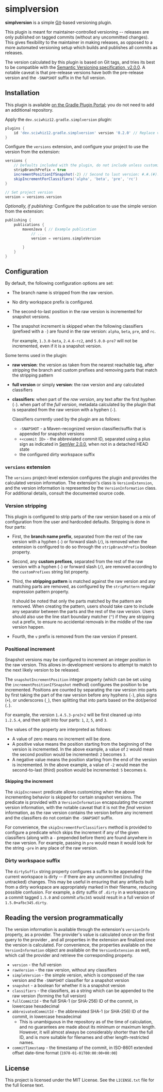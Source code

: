 # simplversion

**simplversion** is a simple [Git][git]-based versioning plugin.

This plugin is meant for maintainer-controlled versioning -- releases are only published on tagged commits (without any
uncommitted changes). This gives flexibility to the maintainer in making releases, as opposed to a more automated 
versioning setup which builds and publishes all commits as releases.

The version calculated by this plugin is based on Git tags, and tries its best to be compatible with the [Semantic 
Versioning  specification, v2.0.0][semver]. A notable caveat is that pre-release versions have both the pre-release 
version and the `-SNAPSHOT` suffix in the full version.

## Installation

This plugin is available [on the Gradle Plugin Portal](https://plugins.gradle.org/plugin/dev.sciwhiz12.gradle.simplversion);
you do not need to add an additional repository.

Apply the `dev.sciwhiz12.gradle.simplversion` plugin:
```gradle
plugins {
    id 'dev.sciwhiz12.gradle.simplversion' version '0.2.0' // Replace version with the latest release
}
```

Configure the `versions` extension, and configure your project to use the version from the extension:
```gradle
versions {
    // Defaults included with the plugin, do not include unless customizing
    stripBranchPrefix = true
    incrementPositionIfSnapshot(-2) // Second to last version: #.#.(#).#
    skipIncrementForClassifiers('alpha', 'beta', 'pre', 'rc')
}

// Set project version
version = versions.version
```

_Optionally, if publishing:_ Configure the publication to use the simple version from the extension:
```gradle
publishing {
    publications {
        mavenJava { // Example publication
            // ...
            version = versions.simpleVersion

        }
    }
}
```

## Configuration

By default, the following configuration options are set:

- The branch name is stripped from the raw version.
- No dirty workspace prefix is configured.
- The second-to-last position in the raw version is incremented for snapshot versions.
- The snapshot increment is skipped when the following classifiers (prefixed with a `-`) are found in the raw version: 
  `alpha`, `beta`, `pre`, and `rc`.

  For example, `1.3.0-beta`, `2.4.6-rc2`, and `5.0.0-pre7` will not be incremented, even if it is a snapshot version.

Some terms used in the plugin:

- **raw version**: the version as taken from the nearest reachable tag, after stripping the branch and custom prefixes 
  and removing parts that match the stripping pattern
- **full version** or simply **version**: the raw version and any calculated classifiers
- **classifiers**: when part of the _raw version_, any text after the first hyphen (`-`). when part of the _full version_,
  metadata calculated by the plugin that is separated from the raw version with a hyphen (`-`).

  Classifiers currently used by the plugin are as follows:
    - `-SNAPSHOT` - a Maven-recognized version classifier/suffix that is appended for snapshot versions
    - `+<commit ID>` - the abbreviated commit ID, separated using a plus sign as indicated in [SemVer 2.0.0][semver], when
      not in a detached HEAD state
    - the configured dirty workspace suffix

### `versions` extension

The `versions` project-level extension configures the plugin and provides the calculated version information. The 
extension's class is `VersionExtension`, and the version information is represented by the `VersionInformation` class.
For additional details, consult the documented source code.

### Version stripping

This plugin is configured to strip parts of the raw version based on a mix of configuration from the user and hardcoded
defaults. Stripping is done in four parts:

- First, the **branch name prefix**, separated from the rest of the raw version with a hyphen (`-`) or forward slash (`/`),
  is removed when the extension is configured to do so through the `stripBranchPrefix` boolean property.
- Second, any **custom prefixes**, separated from the rest of the raw version with a hyphen (`-`) or forward slash (`/`), 
  are removed according to the `customPrefixes` string list property.
- Third, the **stripping pattern** is matched against the raw version and any matching parts are removed, as configured
  by the `stripPattern` regular expression pattern property.

  It should be noted that only the parts matched by the pattern are removed. When creating the pattern, users should 
  take care to include any separator between the parts and the rest of the raw version. Users should also use the line 
  start boundary matcher (`^`) if they are stripping out a prefix, to ensure no accidental removals in the middle of the
  raw version happen.
- Fourth, the `v` prefix is removed from the raw version if present. 

### Positional increment

Snapshot versions may be configured to increment an integer position in the raw version. This allows in-development 
versions to attempt to match to the next likely version to be released.

The `snapshotIncrementPosition` integer property (which can be set using the `incrementPositionIfSnapshot` method) 
configures the position to be incremented. Positions are counted by separating the raw version into parts by first 
taking the part of the raw version before any hyphens (`-`), plus signs (`+`), or underscores (`_`), then splitting that
into parts based on the dot/period (`.`).

For example, the version `1.4.5.3-pre3+2` will be first cleaned up into `1.2.5.4`, and then split into four parts: `1`,
`2`, `5`, and `3`.

The values of the property are interpreted as follows:
- A value of zero means no increment will be done.
- A positive value means the position starting from the beginning of the version is incremented. In the above example,
a value of `2` would mean the second position would be incremented: `2` becomes `3`.
- A negative value means the position starting from the end of the version is incremented. In the above example, a value
of `-2` would mean the second-to-last (third) position would be incremented: `5` becomes `6`.

#### Skipping the increment

The `skipIncrement` predicate allows customizing when the above incrementing behavior is skipped for certain snapshot 
versions. The predicate is provided with a `VersionInformation` encapsulating the current version information, with the 
notable caveat that it is not the _final_ version information, as the raw version contains the version before any 
increment and the classifiers do not contain the `-SNAPSHOT` suffix.

For convenience, the `skipIncrementForClassifiers` method is provided to configure a predicate which skips the increment
if any of the given classifiers (along with a `-` prepended before them) are found anywhere in the raw version. For 
example, passing in `pre` would mean it would look for the string `-pre` in any place of the raw version.

### Dirty workspace suffix

The `dirtySuffix` string property configures a suffix to be appended if the current workspace is dirty -- if there are
any uncommitted (including untracked) changes. This may be useful in ensuring that any artifacts built from a dirty
workspace are appropriately marked in their filename, reducing possible confusion. For example, a dirty suffix of 
`.dirty` in a workspace on a commit tagged `1.5.0` and commit `afbc345` would result in a full version of 
`1.5.0+afbc345.dirty`.

## Reading the version programmatically

The version information is available through the extension's `versionInfo` property, as a provider. The provider's value
is calculated once on the first query to the provider , and all properties in the extension are finalized once the 
version is calculated. For convenience, the properties available on the `VersionInformation` object are available on 
the `VersionExtension` as well, which call the provider and retrieve the corresponding property.

- `version` - the full version
- `rawVersion` - the raw version, without any classifiers
- `simpleVersion` - the simple version, which is composed of the raw version and the `-SNAPSHOT` classifier for a 
  snapshot version
- `snapshot` - a boolean for whether it is a snapshot version
- `classifiers` - the classifiers, as a string which can be appended to the raw version (forming the full version)
- `fullCommitId` - the full SHA-1 (or SHA-256) ID of the commit, in lowercase hexadecimal
- `abbreivatedCommitId` - the abbreviated SHA-1 (or SHA-256) ID of the commit, in lowercase hexadecimal
  - This is unambiguous in the repository as of the time of calculation, and no guarantees are made about its minimum 
    or maximum length. However, it will almost always be considerably shorter than the full ID, and is more suitable for
    filenames and other length-restricted names.
- `commitTimestamp` - the timestamp of the commit, in ISO-8601 extended offset date-time format (`1970-01-01T00:00:00+00:00`)

## License

This project is licensed under the MIT License. See the `LICENSE.txt` file for the full license text.

[git]: https://git-scm.com/
[semver]: https://semver.org/spec/v2.0.0.html